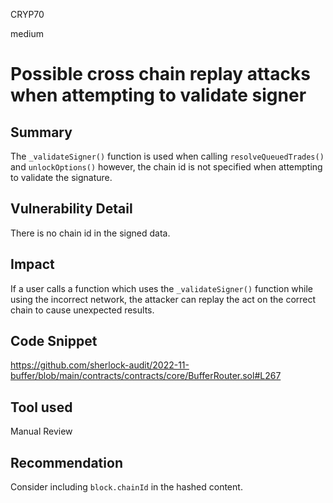 CRYP70

medium

# Possible cross chain replay attacks when attempting to validate signer

## Summary
The `_validateSigner()` function is used when calling `resolveQueuedTrades()` and `unlockOptions()` however, the chain id is not specified when attempting to validate the signature. 

## Vulnerability Detail
There is no chain id in the signed data. 

## Impact
If a user calls a function which uses the `_validateSigner()` function while using the incorrect network, the attacker can replay the act on the correct chain to cause unexpected results.

## Code Snippet
https://github.com/sherlock-audit/2022-11-buffer/blob/main/contracts/contracts/core/BufferRouter.sol#L267

## Tool used
Manual Review

## Recommendation
Consider including `block.chainId` in the hashed content. 
